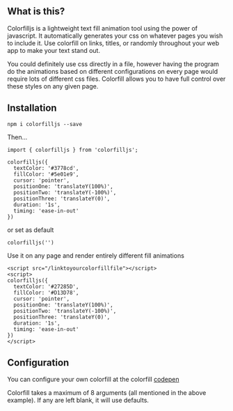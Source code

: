 ## What is this? 

Colorfilljs is a lightweight text fill animation tool using the power of javascript. It automatically generates your css on whatever pages you wish to include it. Use colorfill on links, titles, or randomly throughout your web app to make your text stand out.

You could definitely use css directly in a file, however having the program do the animations based on different configurations on every page would require lots of different css files. Colorfill allows you to have full control over these styles on any given page.

## Installation

` npm i colorfilljs --save `

Then...

```
import { colorfilljs } from 'colorfilljs';

colorfilljs({
  textColor: '#3778cd',
  fillColor: '#5e01e9',
  cursor: 'pointer',
  positionOne: 'translateY(100%)',
  positionTwo: 'translateY(-100%)',
  positionThree: 'translateY(0)',
  duration: '1s',
  timing: 'ease-in-out'
})
```
or set as default

```
colorfilljs('')
```

Use it on any page and render entirely different fill animations

```
<script src="/linktoyourcolorfillfile"></script>
<script>
colorfilljs({
  textColor: '#27285D',
  fillColor: '#D13D78',
  cursor: 'pointer',
  positionOne: 'translateY(100%)',
  positionTwo: 'translateY(-100%)',
  positionThree: 'translateY(0)',
  duration: '1s',
  timing: 'ease-in-out'
})
</script>
```
## Configuration
You can configure your own colorfill at the colorfill [codepen](https://codepen.io/christianmartinez/pen/KKgyywR)

Colorfill takes a maximum of 8 arguments (all mentioned in the above example). If any are left blank, it will use defaults.

